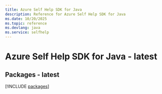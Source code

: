 ```yaml
---
title: Azure Self Help SDK for Java
description: Reference for Azure Self Help SDK for Java
ms.date: 10/20/2025
ms.topic: reference
ms.devlang: java
ms.service: selfhelp
---
```

# Azure Self Help SDK for Java - latest
## Packages - latest
[!INCLUDE [packages](self-help-index.md)]